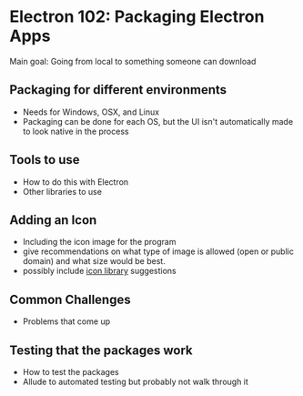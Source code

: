 # Electron 102: Packaging Electron Apps

Main goal: Going from local to something someone can download

## Packaging for different environments
- Needs for Windows, OSX, and Linux
- Packaging can be done for each OS, but the UI isn't automatically made to look native in the process

## Tools to use
- How to do this with Electron
- Other libraries to use

## Adding an Icon
- Including the icon image for the program 
- give recommendations on what type of image is allowed (open or public domain) and what size would be best.
- possibly include [icon library](https://useiconic.com/open) suggestions

## Common Challenges
- Problems that come up

## Testing that the packages work
- How to test the packages
- Allude to automated testing but probably not walk through it 
